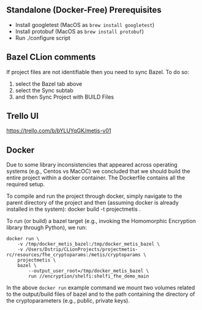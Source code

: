 ## Standalone (Docker-Free) Prerequisites
- Install googletest (MacOS as `brew install googletest`)
- Install protobuf (MacOS as `brew install protobuf`)
- Run ./configure script 

## Bazel CLion comments 
If project files are not identifiable then you need to sync Bazel. To do so:
1. select the Bazel tab above
2. select the Sync subtab
3. and then Sync Project with BUILD Files

## Trello UI
https://trello.com/b/bYLUYqGK/metis-v01

## Docker
Due to some library inconsistencies that appeared across operating systems (e.g., Centos vs MacOC) we concluded that we 
should build the entire project within a docker container. The Dockerfile contains all the required setup.

To compile and run the project through docker, simply navigate to the parent directory of the project and then 
(assuming docker is already installed in the system):
    docker build -t projectmetis .

To run (or build) a bazel target (e.g., invoking the Homomorphic Encryption library through Python), we run:
```
docker run \ 
    -v /tmp/docker_metis_bazel:/tmp/docker_metis_bazel \
    -v /Users/Dstrip/CLionProjects/projectmetis-rc/resources/fhe_cryptoparams:/metis/cryptoparams \
    projectmetis \
    bazel \
        --output_user_root=/tmp/docker_metis_bazel \
        run //encryption/shelfi:shelfi_fhe_demo_main
```

In the above `docker run` example command we mount two volumes related to the output/build files of bazel and to the
path containing the directory of the cryptoparameters (e.g., public, private keys).
